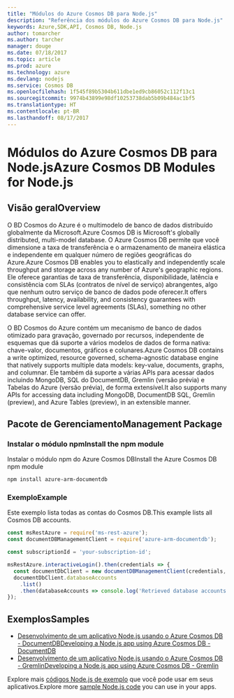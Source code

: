 ```yaml
---
title: "Módulos do Azure Cosmos DB para Node.js"
description: "Referência dos módulos do Azure Cosmos DB para Node.js"
keywords: Azure,SDK,API, Cosmos DB, Node.js
author: tomarcher
ms.author: tarcher
manager: douge
ms.date: 07/18/2017
ms.topic: article
ms.prod: azure
ms.technology: azure
ms.devlang: nodejs
ms.service: Cosmos DB
ms.openlocfilehash: 1f545f89b5304b611dbe1ed9cb86052c112f13c1
ms.sourcegitcommit: 9974b43899e98df10253738dab5b09b484ac1bf5
ms.translationtype: HT
ms.contentlocale: pt-BR
ms.lasthandoff: 08/17/2017
---
```

# <a name="azure-cosmos-db-modules-for-nodejs"></a><span data-ttu-id="222aa-104">Módulos do Azure Cosmos DB para Node.js</span><span class="sxs-lookup"><span data-stu-id="222aa-104">Azure Cosmos DB Modules for Node.js</span></span>

## <a name="overview"></a><span data-ttu-id="222aa-105">Visão geral</span><span class="sxs-lookup"><span data-stu-id="222aa-105">Overview</span></span>

<span data-ttu-id="222aa-106">O BD Cosmos do Azure é o multimodelo de banco de dados distribuído globalmente da Microsoft.</span><span class="sxs-lookup"><span data-stu-id="222aa-106">Azure Cosmos DB is Microsoft's globally distributed, multi-model database.</span></span> <span data-ttu-id="222aa-107">O Azure Cosmos DB permite que você dimensione a taxa de transferência e o armazenamento de maneira elástica e independente em qualquer número de regiões geográficas do Azure.</span><span class="sxs-lookup"><span data-stu-id="222aa-107">Azure Cosmos DB enables you to elastically and independently scale throughput and storage across any number of Azure's geographic regions.</span></span> <span data-ttu-id="222aa-108">Ele oferece garantias de taxa de transferência, disponibilidade, latência e consistência com SLAs (contratos de nível de serviço) abrangentes, algo que nenhum outro serviço de banco de dados pode oferecer.</span><span class="sxs-lookup"><span data-stu-id="222aa-108">It offers throughput, latency, availability, and consistency guarantees with comprehensive service level agreements (SLAs), something no other database service can offer.</span></span>

<span data-ttu-id="222aa-109">O BD Cosmos do Azure contém um mecanismo de banco de dados otimizado para gravação, governado por recursos, independente de esquemas que dá suporte a vários modelos de dados de forma nativa: chave-valor, documentos, gráficos e colunares.</span><span class="sxs-lookup"><span data-stu-id="222aa-109">Azure Cosmos DB contains a write optimized, resource governed, schema-agnostic database engine that natively supports multiple data models: key-value, documents, graphs, and columnar.</span></span> <span data-ttu-id="222aa-110">Ele também dá suporte a várias APIs para acessar dados incluindo MongoDB, SQL do DocumentDB, Gremlin (versão prévia) e Tabelas do Azure (versão prévia), de forma extensível.</span><span class="sxs-lookup"><span data-stu-id="222aa-110">It also supports many APIs for accessing data including MongoDB, DocumentDB SQL, Gremlin (preview), and Azure Tables (preview), in an extensible manner.</span></span>

## <a name="management-package"></a><span data-ttu-id="222aa-111">Pacote de Gerenciamento</span><span class="sxs-lookup"><span data-stu-id="222aa-111">Management Package</span></span>

### <a name="install-the-npm-module"></a><span data-ttu-id="222aa-112">Instalar o módulo npm</span><span class="sxs-lookup"><span data-stu-id="222aa-112">Install the npm module</span></span> 

<span data-ttu-id="222aa-113">Instalar o módulo npm do Azure Cosmos DB</span><span class="sxs-lookup"><span data-stu-id="222aa-113">Install the Azure Cosmos DB npm module</span></span>

```bash
npm install azure-arm-documentdb
```

### <a name="example"></a><span data-ttu-id="222aa-114">Exemplo</span><span class="sxs-lookup"><span data-stu-id="222aa-114">Example</span></span>

<span data-ttu-id="222aa-115">Este exemplo lista todas as contas do Cosmos DB.</span><span class="sxs-lookup"><span data-stu-id="222aa-115">This example lists all Cosmos DB accounts.</span></span>

```javascript
const msRestAzure = require('ms-rest-azure');
const documentDBManagementClient = require('azure-arm-documentdb');

const subscriptionId = 'your-subscription-id';

msRestAzure.interactiveLogin().then(credentials => {
  const documentDbClient = new documentDBManagementClient(credentials, subscriptionId);
  documentDbClient.databaseAccounts
    .list()
    .then(databaseAccounts => console.log('Retrieved database accounts: ', databaseAccounts));
});
```

## <a name="samples"></a><span data-ttu-id="222aa-116">Exemplos</span><span class="sxs-lookup"><span data-stu-id="222aa-116">Samples</span></span>

* [<span data-ttu-id="222aa-117">Desenvolvimento de um aplicativo Node.js usando o Azure Cosmos DB - DocumentDB</span><span class="sxs-lookup"><span data-stu-id="222aa-117">Developing a Node.js app using Azure Cosmos DB - DocumentDB</span></span>](https://azure.microsoft.com/resources/samples/azure-cosmos-db-documentdb-nodejs-getting-started/)
* [<span data-ttu-id="222aa-118">Desenvolvimento de um aplicativo Node.js usando o Azure Cosmos DB - Gremlin</span><span class="sxs-lookup"><span data-stu-id="222aa-118">Developing a Node.js app using Azure Cosmos DB - Gremlin</span></span>](https://azure.microsoft.com/resources/samples/azure-cosmos-db-graph-nodejs-getting-started/)

<span data-ttu-id="222aa-119">Explore mais [códigos Node.js de exemplo](https://azure.microsoft.com/resources/samples/?platform=nodejs) que você pode usar em seus aplicativos.</span><span class="sxs-lookup"><span data-stu-id="222aa-119">Explore more [sample Node.js code](https://azure.microsoft.com/resources/samples/?platform=nodejs) you can use in your apps.</span></span>
